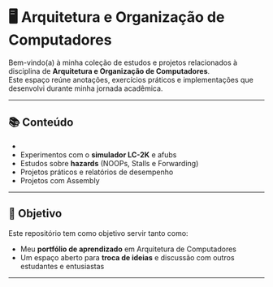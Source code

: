 # 🖥️ Arquitetura e Organização de Computadores

Bem-vindo(a) à minha coleção de estudos e projetos relacionados à disciplina de **Arquitetura e Organização de Computadores**.  
Este espaço reúne anotações, exercícios práticos e implementações que desenvolvi durante minha jornada acadêmica.

---

## 📚 Conteúdo

-
- Experimentos com o **simulador LC-2K** e afubs
- Estudos sobre **hazards** (NOOPs, Stalls e Forwarding)
- Projetos práticos e relatórios de desempenho
- Projetos com Assembly

---

## 🚀 Objetivo

Este repositório tem como objetivo servir tanto como:
- Meu **portfólio de aprendizado** em Arquitetura de Computadores  
- Um espaço aberto para **troca de ideias** e discussão com outros estudantes e entusiastas

---


